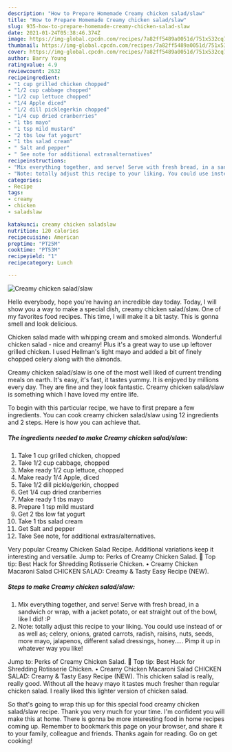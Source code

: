 ```yaml
---
description: "How to Prepare Homemade Creamy chicken salad/slaw"
title: "How to Prepare Homemade Creamy chicken salad/slaw"
slug: 935-how-to-prepare-homemade-creamy-chicken-salad-slaw
date: 2021-01-24T05:38:46.374Z
image: https://img-global.cpcdn.com/recipes/7a82ff5489a0051d/751x532cq70/creamy-chicken-saladslaw-recipe-main-photo.jpg
thumbnail: https://img-global.cpcdn.com/recipes/7a82ff5489a0051d/751x532cq70/creamy-chicken-saladslaw-recipe-main-photo.jpg
cover: https://img-global.cpcdn.com/recipes/7a82ff5489a0051d/751x532cq70/creamy-chicken-saladslaw-recipe-main-photo.jpg
author: Barry Young
ratingvalue: 4.9
reviewcount: 2632
recipeingredient:
- "1 cup grilled chicken chopped"
- "1/2 cup cabbage chopped"
- "1/2 cup lettuce chopped"
- "1/4 Apple diced"
- "1/2 dill picklegerkin chopped"
- "1/4 cup dried cranberries"
- "1 tbs mayo"
- "1 tsp mild mustard"
- "2 tbs low fat yogurt"
- "1 tbs salad cream"
- " Salt and pepper"
- " See note for additional extrasalternatives"
recipeinstructions:
- "Mix everything together, and serve! Serve with fresh bread, in a sandwich or wrap, with a jacket potato, or eat straight out of the bowl, like I did! :P"
- "Note: totally adjust this recipe to your liking. You could use instead of or as well as; celery, onions, grated carrots, radish, raisins, nuts, seeds, more mayo, jalapenos, different salad dressings, honey..... Pimp it up in whatever way you like!"
categories:
- Recipe
tags:
- creamy
- chicken
- saladslaw

katakunci: creamy chicken saladslaw 
nutrition: 120 calories
recipecuisine: American
preptime: "PT25M"
cooktime: "PT53M"
recipeyield: "1"
recipecategory: Lunch

---
```



![Creamy chicken salad/slaw](https://img-global.cpcdn.com/recipes/7a82ff5489a0051d/751x532cq70/creamy-chicken-saladslaw-recipe-main-photo.jpg)

Hello everybody, hope you're having an incredible day today. Today, I will show you a way to make a special dish, creamy chicken salad/slaw. One of my favorites food recipes. This time, I will make it a bit tasty. This is gonna smell and look delicious.

Chicken salad made with whipping cream and smoked almonds. Wonderful chicken salad - nice and creamy! Plus it&#39;s a great way to use up leftover grilled chicken. I used Hellman&#39;s light mayo and added a bit of finely chopped celery along with the almonds.

Creamy chicken salad/slaw is one of the most well liked of current trending meals on earth. It's easy, it's fast, it tastes yummy. It is enjoyed by millions every day. They are fine and they look fantastic. Creamy chicken salad/slaw is something which I have loved my entire life.


To begin with this particular recipe, we have to first prepare a few ingredients. You can cook creamy chicken salad/slaw using 12 ingredients and 2 steps. Here is how you can achieve that.

<!--inarticleads1-->

##### The ingredients needed to make Creamy chicken salad/slaw:

1. Take 1 cup grilled chicken, chopped
1. Take 1/2 cup cabbage, chopped
1. Make ready 1/2 cup lettuce, chopped
1. Make ready 1/4 Apple, diced
1. Take 1/2 dill pickle/gerkin, chopped
1. Get 1/4 cup dried cranberries
1. Make ready 1 tbs mayo
1. Prepare 1 tsp mild mustard
1. Get 2 tbs low fat yogurt
1. Take 1 tbs salad cream
1. Get  Salt and pepper
1. Take  See note, for additional extras/alternatives.


Very popular Creamy Chicken Salad Recipe. Additional variations keep it interesting and versatile. Jump to: Perks of Creamy Chicken Salad. 💭 Top tip: Best Hack for Shredding Rotisserie Chicken. • Creamy Chicken Macaroni Salad CHICKEN SALAD: Creamy &amp; Tasty Easy Recipe (NEW). 

<!--inarticleads2-->

##### Steps to make Creamy chicken salad/slaw:

1. Mix everything together, and serve! Serve with fresh bread, in a sandwich or wrap, with a jacket potato, or eat straight out of the bowl, like I did! :P
1. Note: totally adjust this recipe to your liking. You could use instead of or as well as; celery, onions, grated carrots, radish, raisins, nuts, seeds, more mayo, jalapenos, different salad dressings, honey..... Pimp it up in whatever way you like!


Jump to: Perks of Creamy Chicken Salad. 💭 Top tip: Best Hack for Shredding Rotisserie Chicken. • Creamy Chicken Macaroni Salad CHICKEN SALAD: Creamy &amp; Tasty Easy Recipe (NEW). This chicken salad is really, really good. Without all the heavy mayo it tastes much fresher than regular chicken salad. I really liked this lighter version of chicken salad. 

So that's going to wrap this up for this special food creamy chicken salad/slaw recipe. Thank you very much for your time. I'm confident you will make this at home. There is gonna be more interesting food in home recipes coming up. Remember to bookmark this page on your browser, and share it to your family, colleague and friends. Thanks again for reading. Go on get cooking!
